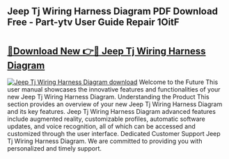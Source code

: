 ## Jeep Tj Wiring Harness Diagram PDF Download Free - Part-ytv User Guide Repair 1OitF

# <h2><a href="http://dfnx98.blite.top/?on=Jeep+Tj+Wiring+Harness+Diagram">🔗Download New 👉🔴 Jeep Tj Wiring Harness Diagram</a></h2>

[![Jeep Tj Wiring Harness Diagram download](https://i.imgur.com/lujVjoI.png)](http://dfnx98.blite.top/?on=Jeep+Tj+Wiring+Harness+Diagram)
Welcome to the Future This user manual showcases the innovative features and functionalities of your new Jeep Tj Wiring Harness Diagram. Understanding the Product This section provides an overview of your new Jeep Tj Wiring Harness Diagram and its key features. Jeep Tj Wiring Harness Diagram advanced features include augmented reality, customizable profiles, automatic software updates, and voice recognition, all of which can be accessed and customized through the user interface. Dedicated Customer Support Jeep Tj Wiring Harness Diagram. We are committed to providing you with personalized and timely support.
